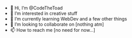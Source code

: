 - 👋 Hi, I’m @CodeTheToad
- 👀 I’m interested in creative stuff
- 🌱 I’m currently learning WebDev and a few other things
- 💞️ I’m looking to collaborate on [nothing atm]
- 📫 How to reach me [no need for now...]

<!---
CodeTheToad/CodeTheToad is a ✨ special ✨ repository because its `README.md` (this file) appears on your GitHub profile.
You can click the Preview link to take a look at your changes.
--->
